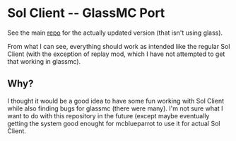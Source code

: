 # Sol Client -- GlassMC Port

See the main [repo](https://github.com/Sol-Client/Client) for the actually updated version (that isn't using glass).

From what I can see, everything should work as intended like the regular Sol Client (with the exception of replay mod, which I have not attempted to get that working in glassmc).

## Why?
I thought it would be a good idea to have some fun working with Sol Client while also finding bugs for glassmc (there were many). I'm not sure what I want to do with this repository in the future (except maybe eventually getting the system good enought for mcblueparrot to use it for actual Sol Client.
